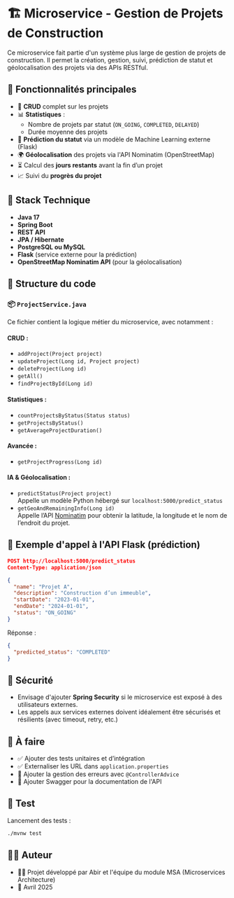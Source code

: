 # 🏗️ Microservice - Gestion de Projets de Construction

Ce microservice fait partie d'un système plus large de gestion de projets de construction. Il permet la création, gestion, suivi, prédiction de statut et géolocalisation des projets via des APIs RESTful.

## 🚀 Fonctionnalités principales

- 🔧 **CRUD** complet sur les projets
- 📊 **Statistiques** :
  - Nombre de projets par statut (`ON_GOING`, `COMPLETED`, `DELAYED`)
  - Durée moyenne des projets
- 🔮 **Prédiction du statut** via un modèle de Machine Learning externe (Flask)
- 🌍 **Géolocalisation** des projets via l'API Nominatim (OpenStreetMap)
- ⏳ Calcul des **jours restants** avant la fin d’un projet
- 📈 Suivi du **progrès du projet**

## 🧱 Stack Technique

- **Java 17**
- **Spring Boot**
- **REST API**
- **JPA / Hibernate**
- **PostgreSQL ou MySQL**
- **Flask** (service externe pour la prédiction)
- **OpenStreetMap Nominatim API** (pour la géolocalisation)

## 📁 Structure du code

### 📦 `ProjectService.java`

Ce fichier contient la logique métier du microservice, avec notamment :

#### CRUD :
- `addProject(Project project)`
- `updateProject(Long id, Project project)`
- `deleteProject(Long id)`
- `getAll()`
- `findProjectById(Long id)`

#### Statistiques :
- `countProjectsByStatus(Status status)`
- `getProjectsByStatus()`
- `getAverageProjectDuration()`

#### Avancée :
- `getProjectProgress(Long id)`

#### IA & Géolocalisation :
- `predictStatus(Project project)`  
Appelle un modèle Python hébergé sur `localhost:5000/predict_status`  
- `getGeoAndRemainingInfo(Long id)`  
Appelle l’API [Nominatim](https://nominatim.org/release-docs/develop/api/Search/) pour obtenir la latitude, la longitude et le nom de l’endroit du projet.

## 📡 Exemple d'appel à l'API Flask (prédiction)

```json
POST http://localhost:5000/predict_status
Content-Type: application/json

{
  "name": "Projet A",
  "description": "Construction d’un immeuble",
  "startDate": "2023-01-01",
  "endDate": "2024-01-01",
  "status": "ON_GOING"
}
```

Réponse :
```json
{
  "predicted_status": "COMPLETED"
}
```

## 🔐 Sécurité

- Envisage d'ajouter **Spring Security** si le microservice est exposé à des utilisateurs externes.
- Les appels aux services externes doivent idéalement être sécurisés et résilients (avec timeout, retry, etc.)

## 📌 À faire

- ✅ Ajouter des tests unitaires et d’intégration
- ✅ Externaliser les URL dans `application.properties`
- 🔲 Ajouter la gestion des erreurs avec `@ControllerAdvice`
- 🔲 Ajouter Swagger pour la documentation de l'API

## 🧪 Test

Lancement des tests :
```bash
./mvnw test
```

## 👨‍💻 Auteur

- 🧑‍💻 Projet développé par Abir et l'équipe du module MSA (Microservices Architecture)
- 📅 Avril 2025
